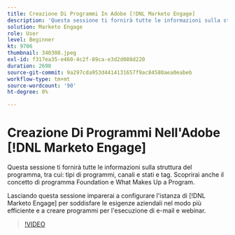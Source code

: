 ```yaml
---
title: Creazione Di Programmi In Adobe [!DNL Marketo Engage]
description: 'Questa sessione ti fornirà tutte le informazioni sulla struttura del programma, tra cui: tipi di programmi, canali e stati e tag.'
solution: Marketo Engage
role: User
level: Beginner
kt: 9706
thumbnail: 340308.jpeg
exl-id: f317ea35-e460-4c2f-89ca-e3d2d088d220
duration: 2698
source-git-commit: 9a297cda953d4414131657f9ac84580aea0eabeb
workflow-type: tm+mt
source-wordcount: '90'
ht-degree: 0%

---
```


# Creazione Di Programmi Nell&#39;Adobe [!DNL Marketo Engage]

Questa sessione ti fornirà tutte le informazioni sulla struttura del programma, tra cui: tipi di programmi, canali e stati e tag. Scoprirai anche il concetto di programma Foundation e What Makes Up a Program.

Lasciando questa sessione imparerai a configurare l&#39;istanza di [!DNL Marketo Engage] per soddisfare le esigenze aziendali nel modo più efficiente e a creare programmi per l&#39;esecuzione di e-mail e webinar.

>[!VIDEO](https://video.tv.adobe.com/v/340308/?quality=12&learn=on)
